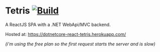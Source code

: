 Tetris [![Build](https://github.com/stewie1570/tetris/actions/workflows/Build.yml/badge.svg)](https://github.com/stewie1570/tetris/actions/workflows/Build.yml)
======

A ReactJS SPA with a .NET WebApi/MVC backend.

Hosted at: https://dotnetcore-react-tetris.herokuapp.com/

*(i'm using the free plan so the first request starts the server and is slow)*
